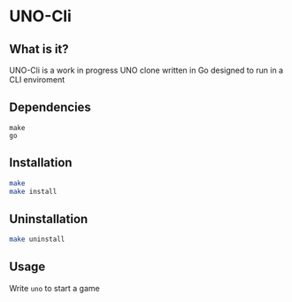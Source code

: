 # UNO-Cli
## What is it?
UNO-Cli is a work in progress UNO clone written in Go designed to run in a CLI enviroment

## Dependencies
```
make
go
```

## Installation
```bash
make
make install
``` 

## Uninstallation
```bash
make uninstall
```

## Usage
Write ``uno`` to start a game
